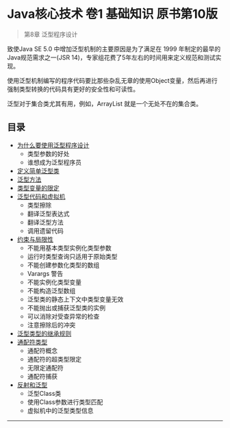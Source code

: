 #   Java核心技术 卷1 基础知识 原书第10版

>   第8章 泛型程序设计

致使Java SE 5.0 中增加泛型机制的主要原因是为了满足在 1999 年制定的最早的Java规范需求之一(JSR 14)，专家组花费了5年左右的时间用来定义规范和测试实现。

使用泛型机制编写的程序代码要比那些杂乱无章的使用Object变量，然后再进行强制类型转换的代码具有更好的安全性和可读性。

泛型对于集合类尤其有用，例如，ArrayList 就是一个无处不在的集合类。

##  目录
-   [为什么要使用泛型程序设计](10x.md)
    -   类型参数的好处
    -   谁想成为泛型程序员
-   [定义简单泛型类](11x.md)
-   [泛型方法](12x.md)
-   [类型变量的限定](13x.md)
-   [泛型代码和虚拟机](14x.md)
    -   类型擦除
    -   翻译泛型表达式
    -   翻译泛型方法
    -   调用遗留代码
-   [约束与局限性](15x.md)
    -   不能用基本类型实例化类型参数
    -   运行时类型查询只适用于原始类型
    -   不能创建参数化类型的数组
    -   Varargs 警告
    -   不能实例化类型变量
    -   不能构造泛型数组
    -   泛型类的静态上下文中类型变量无效
    -   不能抛出或捕获泛型类的实例
    -   可以消除对受查异常的检查
    -   注意擦除后的冲突
-   [泛型类型的继承规则](16x.md)
-   [通配符类型](17x.md)
    -   通配符概念
    -   通配符的超类型限定
    -   无限定通配符
    -   通配符捕获
-   [反射和泛型](18x.md)
    -   泛型Class类
    -   使用Class参数进行类型匹配
    -   虚拟机中的泛型类型信息

----